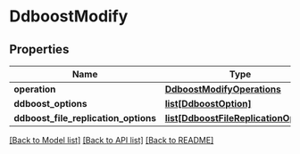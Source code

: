 # DdboostModify

## Properties
Name | Type | Description | Notes
------------ | ------------- | ------------- | -------------
**operation** | [**DdboostModifyOperations**](DdboostModifyOperations.md) |  | 
**ddboost_options** | [**list[DdboostOption]**](DdboostOption.md) |  | [optional] 
**ddboost_file_replication_options** | [**list[DdboostFileReplicationOption]**](DdboostFileReplicationOption.md) |  | [optional] 

[[Back to Model list]](../README.md#documentation-for-models) [[Back to API list]](../README.md#documentation-for-api-endpoints) [[Back to README]](../README.md)


